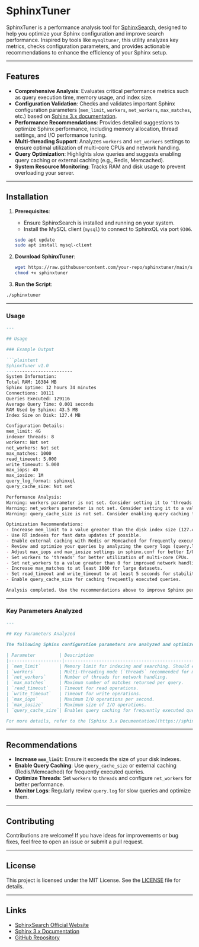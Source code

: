 # SphinxTuner

SphinxTuner is a performance analysis tool for [SphinxSearch](https://sphinxsearch.com/), designed to help you optimize your Sphinx configuration and improve search performance. Inspired by tools like `mysqltuner`, this utility analyzes key metrics, checks configuration parameters, and provides actionable recommendations to enhance the efficiency of your Sphinx setup.

---

## Features

- **Comprehensive Analysis**: Evaluates critical performance metrics such as query execution time, memory usage, and index size.
- **Configuration Validation**: Checks and validates important Sphinx configuration parameters (`mem_limit`, `workers`, `net_workers`, `max_matches`, etc.) based on [Sphinx 3.x documentation](https://sphinxsearch.com/docs/sphinx3.html).
- **Performance Recommendations**: Provides detailed suggestions to optimize Sphinx performance, including memory allocation, thread settings, and I/O performance tuning.
- **Multi-threading Support**: Analyzes `workers` and `net_workers` settings to ensure optimal utilization of multi-core CPUs and network handling.
- **Query Optimization**: Highlights slow queries and suggests enabling query caching or external caching (e.g., Redis, Memcached).
- **System Resource Monitoring**: Tracks RAM and disk usage to prevent overloading your server.

- ---

## Installation

1. **Prerequisites**:
   - Ensure SphinxSearch is installed and running on your system.
   - Install the MySQL client (`mysql`) to connect to SphinxQL via port `9306`.

   ```bash
   sudo apt update
   sudo apt install mysql-client
   ```
2. **Download SphinxTuner**:
   ```bash
   wget https://raw.githubusercontent.com/your-repo/sphinxtuner/main/sphinxtuner
   chmod +x sphinxtuner
   ```
3. **Run the Script**:
  ```bash
  ./sphinxtuner
  ```

---

### Usage

```markdown
---

## Usage

### Example Output

```plaintext
SphinxTuner v1.0
-------------------------
System Information:
Total RAM: 16384 MB
Sphinx Uptime: 12 hours 34 minutes
Connections: 10111
Queries Executed: 129116
Average Query Time: 0.001 seconds
RAM Used by Sphinx: 43.5 MB
Index Size on Disk: 127.4 MB

Configuration Details:
mem_limit: 4G
indexer threads: 8
workers: Not set
net_workers: Not set
max_matches: 1000
read_timeout: 5.000
write_timeout: 5.000
max_iops: 40
max_iosize: 1M
query_log_format: sphinxql
query_cache_size: Not set

Performance Analysis:
Warning: workers parameter is not set. Consider setting it to 'threads' for better performance with multiple cores.
Warning: net_workers parameter is not set. Consider setting it to a value greater than 0 for improved network handling.
Warning: query_cache_size is not set. Consider enabling query caching for frequently executed queries.

Optimization Recommendations:
- Increase mem_limit to a value greater than the disk index size (127.4 MB).
- Use RT indexes for fast data updates if possible.
- Enable external caching with Redis or Memcached for frequently executed queries.
- Review and optimize your queries by analyzing the query logs (query.log).
- Adjust max_iops and max_iosize settings in sphinx.conf for better I/O performance.
- Set workers to 'threads' for better utilization of multi-core CPUs.
- Set net_workers to a value greater than 0 for improved network handling.
- Increase max_matches to at least 1000 for large datasets.
- Set read_timeout and write_timeout to at least 5 seconds for stability.
- Enable query_cache_size for caching frequently executed queries.

Analysis completed. Use the recommendations above to improve Sphinx performance.
```

---

### Key Parameters Analyzed

```markdown
---

## Key Parameters Analyzed

The following Sphinx configuration parameters are analyzed and optimized:

| Parameter         | Description                                                                 |
|--------------------|-----------------------------------------------------------------------------|
| `mem_limit`       | Memory limit for indexing and searching. Should exceed the index size.     |
| `workers`         | Multi-threading mode (`threads` recommended for modern systems).            |
| `net_workers`     | Number of threads for network handling.                                    |
| `max_matches`     | Maximum number of matches returned per query.                              |
| `read_timeout`    | Timeout for read operations.                                               |
| `write_timeout`   | Timeout for write operations.                                              |
| `max_iops`        | Maximum I/O operations per second.                                         |
| `max_iosize`      | Maximum size of I/O operations.                                            |
| `query_cache_size`| Enables query caching for frequently executed queries.                     |

For more details, refer to the [Sphinx 3.x Documentation](https://sphinxsearch.com/docs/sphinx3.html).
```

---

## Recommendations

- **Increase `mem_limit`**: Ensure it exceeds the size of your disk indexes.
- **Enable Query Caching**: Use `query_cache_size` or external caching (Redis/Memcached) for frequently executed queries.
- **Optimize Threads**: Set `workers` to `threads` and configure `net_workers` for better performance.
- **Monitor Logs**: Regularly review `query.log` for slow queries and optimize them.


---

## Contributing

Contributions are welcome! If you have ideas for improvements or bug fixes, feel free to open an issue or submit a pull request.

---

## License

This project is licensed under the MIT License. See the [LICENSE](LICENSE) file for details.

---

## Links

- [SphinxSearch Official Website](https://sphinxsearch.com/)
- [Sphinx 3.x Documentation](https://sphinxsearch.com/docs/sphinx3.html)
- [GitHub Repository](https://github.com/your-repo/sphinxtuner)

   
